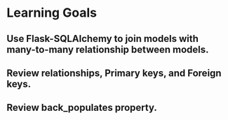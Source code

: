 # Learning Goals

## Use Flask-SQLAlchemy to join models with many-to-many relationship between models.

## Review relationships, Primary keys, and Foreign keys.

## Review back_populates property.
